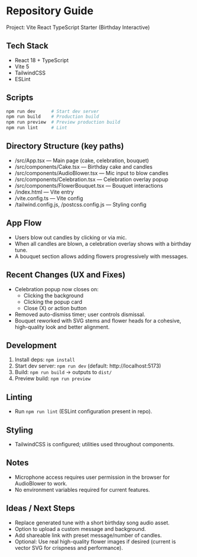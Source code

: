 # Repository Guide

Project: Vite React TypeScript Starter (Birthday Interactive)

## Tech Stack
- React 18 + TypeScript
- Vite 5
- TailwindCSS
- ESLint

## Scripts
```bash
npm run dev      # Start dev server
npm run build    # Production build
npm run preview  # Preview production build
npm run lint     # Lint
```

## Directory Structure (key paths)
- /src/App.tsx — Main page (cake, celebration, bouquet)
- /src/components/Cake.tsx — Birthday cake and candles
- /src/components/AudioBlower.tsx — Mic input to blow candles
- /src/components/Celebration.tsx — Celebration overlay popup
- /src/components/FlowerBouquet.tsx — Bouquet interactions
- /index.html — Vite entry
- /vite.config.ts — Vite config
- /tailwind.config.js, /postcss.config.js — Styling config

## App Flow
- Users blow out candles by clicking or via mic.
- When all candles are blown, a celebration overlay shows with a birthday tune.
- A bouquet section allows adding flowers progressively with messages.

## Recent Changes (UX and Fixes)
- Celebration popup now closes on:
  - Clicking the background
  - Clicking the popup card
  - Close (X) or action button
- Removed auto-dismiss timer; user controls dismissal.
- Bouquet reworked with SVG stems and flower heads for a cohesive, high-quality look and better alignment.

## Development
1) Install deps: `npm install`
2) Start dev server: `npm run dev` (default: http://localhost:5173)
3) Build: `npm run build` → outputs to `dist/`
4) Preview build: `npm run preview`

## Linting
- Run `npm run lint` (ESLint configuration present in repo).

## Styling
- TailwindCSS is configured; utilities used throughout components.

## Notes
- Microphone access requires user permission in the browser for AudioBlower to work.
- No environment variables required for current features.

## Ideas / Next Steps
- Replace generated tune with a short birthday song audio asset.
- Option to upload a custom message and background.
- Add shareable link with preset message/number of candles.
- Optional: Use real high-quality flower images if desired (current is vector SVG for crispness and performance).